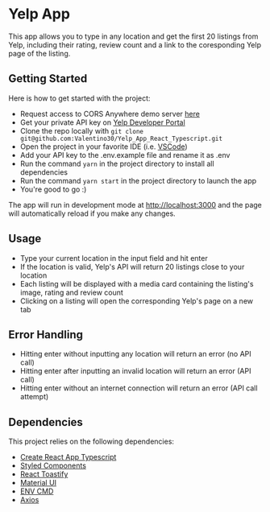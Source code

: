 # Yelp App

This app allows you to type in any location and get the first 20 listings from Yelp, including their rating, review count and a link to the coresponding Yelp page of the listing.

## Getting Started

Here is how to get started with the project:

- Request access to CORS Anywhere demo server [here](https://cors-anywhere.herokuapp.com/corsdemo)
- Get your private API key on [Yelp Developer Portal](https://docs.developer.yelp.com/)
- Clone the repo locally with `git clone git@github.com:Valentino30/Yelp_App_React_Typescript.git`
- Open the project in your favorite IDE (i.e. [VSCode](https://code.visualstudio.com/))
- Add your API key to the .env.example file and rename it as .env
- Run the command `yarn` in the project directory to install all dependencies
- Run the command `yarn start` in the project directory to launch the app
- You're good to go :)

The app will run in development mode at [http://localhost:3000](http://localhost:3000) and the page will automatically reload if you make any changes.

## Usage

- Type your current location in the input field and hit enter
- If the location is valid, Yelp's API will return 20 listings close to your location
- Each listing will be displayed with a media card containing the listing's image, rating and review count
- Clicking on a listing will open the corresponding Yelp's page on a new tab

## Error Handling
- Hitting enter without inputting any location will return an error (no API call)
- Hitting enter after inputting an invalid location will return an error (API call)
- Hitting enter without an internet connection will return an error (API call attempt)

## Dependencies

This project relies on the following dependencies:

- [Create React App Typescript](https://create-react-app.dev/docs/adding-typescript/)
- [Styled Components](https://styled-components.com/)
- [React Toastify](https://fkhadra.github.io/react-toastify/introduction/)
- [Material UI](https://mui.com/getting-started/installation/)
- [ENV CMD](https://www.npmjs.com/package/env-cmd) 
- [Axios](https://axios-http.com/) 
